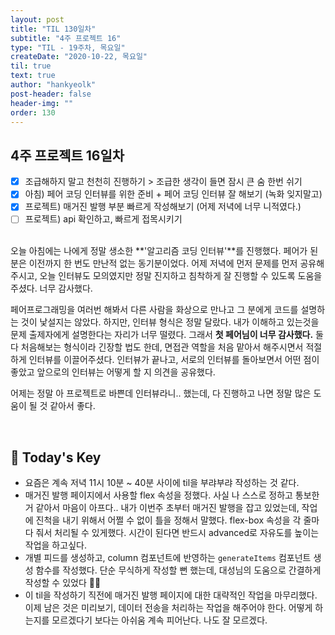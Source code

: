 ```yaml
---
layout: post
title: "TIL 130일차"
subtitle: "4주 프로젝트 16"
type: "TIL - 19주차, 목요일"
createDate: "2020-10-22, 목요일"
til: true
text: true
author: "hankyeolk"
post-header: false
header-img: ""
order: 130
---
```


## 4주 프로젝트 16일차

- [x] 조급해하지 말고 천천히 진행하기 > 조급한 생각이 들면 잠시 큰 숨 한번 쉬기 <br />
- [x] 아침) 페어 코딩 인터뷰를 위한 준비 + 페어 코딩 인터뷰 잘 해보기 (녹화 잊지말고) <br />
- [x] 프로젝트) 매거진 발행 부분 빠르게 작성해보기 (어제 저녁에 너무 니적였다.) <br />
- [ ] 프로젝트) api 확인하고, 빠르게 접목시키기 <br />
      <br />

오늘 아침에는 나에게 정말 생소한 **'알고리즘 코딩 인터뷰'**를 진행했다. 페어가 된 분은 이전까지 한 번도 만난적 없는 동기분이었다. 어제 저녁에 먼저 문제를 먼저 공유해주시고, 오늘 인터뷰도 모의였지만 정말 진지하고 침착하게 잘 진행할 수 있도록 도움을 주셨다. 너무 감사했다. <br />

페어프로그래밍을 여러번 해봐서 다른 사람을 화상으로 만나고 그 분에게 코드를 설명하는 것이 낯설지는 않았다. 하지만, 인터뷰 형식은 정말 달랐다. 내가 이해하고 있는것을 문제 출제자에게 설명한다는 자리가 너무 떨렸다. 그래서 **첫 페어님이 너무 감사했다.** 둘 다 처음해보는 형식이라 긴장할 법도 한데, 면접관 역할을 처음 맡아서 해주시면서 적절하게 인터뷰를 이끌어주셨다. 인터뷰가 끝나고, 서로의 인터뷰를 돌아보면서 어떤 점이 좋았고 앞으로의 인터뷰는 어떻게 할 지 의견을 공유했다. <br />

어제는 정말 아 프로젝트로 바쁜데 인터뷰라니.. 했는데, 다 진행하고 나면 정말 많은 도움이 될 것 같아서 좋다. <br />

<br />

## 🦄 Today's Key

- 요즘은 계속 저녁 11시 10분 ~ 40분 사이에 til을 부랴부랴 작성하는 것 같다.
- 매거진 발행 페이지에서 사용할 flex 속성을 정했다. 사실 나 스스로 정하고 통보한 거 같아서 마음이 아프다.. 내가 이번주 초부터 매거진 발행을 잡고 있었는데, 작업에 진척을 내기 위해서 어쩔 수 없이 틀을 정해서 말했다. flex-box 속성을 각 줄마다 줘서 처리될 수 있게했다. 시간이 된다면 반드시 advanced로 자유도를 높이는 작업을 하고싶다.
- 개별 피드를 생성하고, column 컴포넌트에 반영하는 `generateItems` 컴포넌트 생성 함수를 작성했다. 단순 무식하게 작성할 뻔 했는데, 대성님의 도움으로 간결하게 작성할 수 있었다 👍🏼
- 이 til을 작성하기 직전에 매거진 발행 페이지에 대한 대략적인 작업을 마무리했다. 이제 남은 것은 미리보기, 데이터 전송을 처리하는 작업을 해주어야 한다. 어떻게 하는지를 모르겠다기 보다는 아쉬움 계속 피어난다. 나도 잘 모르겠다.
